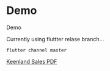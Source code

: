 # Demo
Demo

Currently using fluttter relase branch...

`flutter channel master`

[Keenland Sales PDF](http://apps.keeneland.com/sales/nov18/pdfs/book1.pdf)
